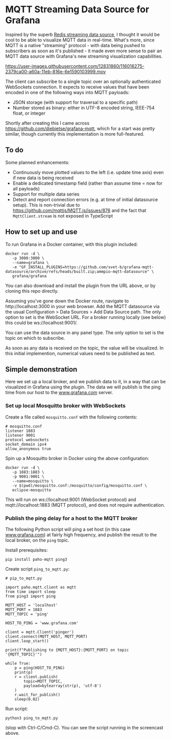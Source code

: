 # MQTT Streaming Data Source for Grafana

Inspired by the superb [Redis streaming data source](https://github.com/RedisGrafana/grafana-redis-datasource), I thought it would be cool to be able to visualize MQTT data in real-time. What's more, since MQTT is a native "streaming" protocol - with data being pushed to subscribers as soon as it's published - it made even more sense to pair an MQTT data source with Grafana's new streaming visualization capabilities.

https://user-images.githubusercontent.com/12831860/116016275-2379ca00-a60a-11eb-816e-6e1590103999.mov

The client can subscribe to a single topic over an optionally authenticated WebSockets connection. It expects to receive values that have been encoded in one of the following ways into MQTT payloads:
- JSON storage (with support for traversal to a specific path)
- Number stored as binary: either in UTF-8 encoded string, IEEE-754 float, or integer

Shortly after creating this I came across https://github.com/diebietse/grafana-mqtt, which for a start was pretty similar, though currently this implementation is more full-featured.

## To do

Some planned enhancements:

- Continuously move plotted values to the left (i.e. update time axis) even if new data is being received
- Enable a dedicated timestamp field (rather than assume time = now for all payloads)
- Support for multiple data series
- Detect and report connection errors (e.g. at time of initial datasource setup). This is non-trivial due to https://github.com/mqttjs/MQTT.js/issues/876 and the fact that `MqttClient.stream` is not exposed in TypeScript

## How to set up and use

To run Grafana in a Docker container, with this plugin included:

```
docker run -d \
   -p 3000:3000 \
   --name=grafana \
   -e "GF_INSTALL_PLUGINS=https://github.com/svet-b/grafana-mqtt-datasource/archive/refs/heads/built.zip;ammpio-mqtt-datasource" \
   grafana/grafana
```

You can also download and install the plugin from the URL above, or by cloning this repo directly.

Assuming you've gone down the Docker route, navigate to http://localhost:3000 in your web browser. Add the MQTT datasource via the usual Configuration > Data Sources > Add Data Source path. The only option to set is the WebSocket URL. For a broker running locally (see below) this could be ws://localhost:9001/.

You can use the data source in any panel type. The only option to set is the topic on which to subscribe.

As soon as any data is received on the topic, the value will be visualized. In this initial implemention, numerical values need to be published as text.

## Simple demonstration

Here we set up a local broker, and we publish data to it, in a way that can be visualized in Grafana using the plugin. The data we will publish is the ping time from our host to the www.grafana.com server.

### Set up local Mosquitto broker with WebSockets

Create a file called `mosquitto.conf` with the following contents:

```
# mosquitto.conf
listener 1883
listener 9001
protocol websockets
socket_domain ipv4
allow_anonymous true
```

Spin up a Mosquitto broker in Docker using the above configuration:

```
docker run -d \
   -p 1883:1883 \
   -p 9001:9001 \
   --name=mosquitto \
   -v $(pwd)/mosquitto.conf:/mosquitto/config/mosquitto.conf \
   eclipse-mosquitto
```

This will run on ws://localhost:9001 (WebSocket protocol) and mqtt://localhost:1883 (MQTT protocol), and does not require authentication.

### Publish the ping delay for a host to the MQTT broker

The following Python script will ping a set host (in this case www.grafana.com) at fairly high frequency, and publish the result to the local broker, on the `ping` topic.

Install prerequisites:

```
pip install paho-mqtt ping3
```

Create script `ping_to_mqtt.py`:

```
# pip_to_mqtt.py

import paho.mqtt.client as mqtt
from time import sleep
from ping3 import ping

MQTT_HOST = 'localhost'
MQTT_PORT = 1883
MQTT_TOPIC = 'ping'

HOST_TO_PING = 'www.grafana.com'

client = mqtt.Client('pinger')
client.connect(MQTT_HOST, MQTT_PORT)
client.loop_start()

print(f"Publishing to {MQTT_HOST}:{MQTT_PORT} on topic '{MQTT_TOPIC}'")

while True:
    p = ping(HOST_TO_PING)
    print(p)
    r = client.publish(
        topic=MQTT_TOPIC,
        payload=bytearray(str(p), 'utf-8')
    )
    r.wait_for_publish()
    sleep(0.02)
```

Run script:

```
python3 ping_to_mqtt.py
```

(stop with Ctrl-C/Cmd-C). You can see the script running in the screencast above.

